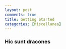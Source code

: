 ```yaml
---
layout: post
comments: true
title: Getting Started
categories: [Miscellanea]
---
```


### Hic sunt dracones

